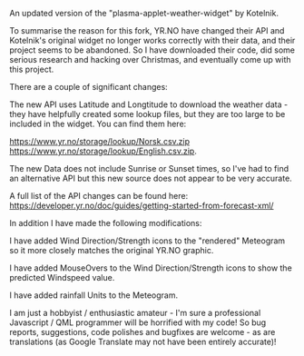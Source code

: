 An updated version of the "plasma-applet-weather-widget" by Kotelnik.

To summarise the reason for this fork, YR.NO have changed their API and Kotelnik's original widget no longer works correctly with their data, and their project seems to be abandoned.
So I have downloaded their code, did some serious research and hacking over Christmas, and eventually come up with this project.

There are a couple of significant changes:

The new API uses Latitude and Longtitude to download the weather data - they have helpfully created some lookup files, but they are too large to be included in the widget.
You can find them here:

https://www.yr.no/storage/lookup/Norsk.csv.zip
https://www.yr.no/storage/lookup/English.csv.zip.

The new Data does not include Sunrise or Sunset times, so I've had to find an alternative API but this new source does not appear to be very accurate.

A full list of the API changes can be found here: https://developer.yr.no/doc/guides/getting-started-from-forecast-xml/

In addition I have made the following modifications:

I have added Wind Direction/Strength icons to the "rendered" Meteogram so it more closely matches the original YR.NO graphic.

I have added MouseOvers to the Wind Direction/Strength icons to show the predicted Windspeed value.

I have added rainfall Units to the Meteogram.






I am just a hobbyist / enthusiastic amateur - I'm sure a professional Javascript / QML programmer will be horrified with my code!
So bug reports, suggestions, code polishes and bugfixes are welcome - as are translations (as Google Translate may not have been entirely accurate)!
